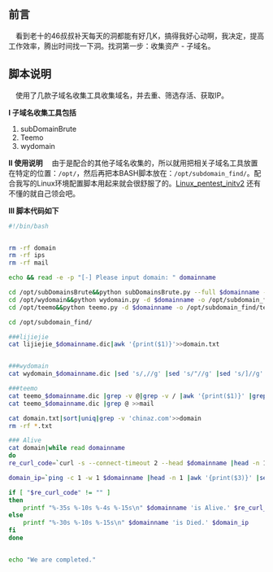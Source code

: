 ## 前言
&emsp;看到老十的46叔叔补天每天的洞都能有好几K，搞得我好心动啊，我决定，提高工作效率，腾出时间找一下洞。找洞第一步：收集资产 - 子域名。

## 脚本说明
&emsp;使用了几款子域名收集工具收集域名，并去重、筛选存活、获取IP。

**I 子域名收集工具包括**
1. subDomainBrute
2. Teemo
3. wydomain

**II 使用说明**
&emsp;由于是配合的其他子域名收集的，所以就用把相关子域名工具放置在特定的位置：`/opt/`，然后再把本BASH脚本放在：`/opt/subdomain_find/`。配合我写的Linux环境配置脚本用起来就会很舒服了的。[Linux_pentest_initv2](https://raw.githubusercontent.com/52stu/Notes_pub/master/Linux_pentest_init/Linux_pentest_initv2.sh) 还有不懂的就自己领会吧。

**III 脚本代码如下**
```bash
#!/bin/bash


rm -rf domain
rm -rf ips
rm -rf mail

echo && read -e -p "[-] Please input domain: " domainname

cd /opt/subDomainsBrute&&python subDomainsBrute.py --full $domainname -o /opt/subdomain_find/lijiejie_$domainname.dic
cd /opt/wydomain&&python wydomain.py -d $domainname -o /opt/subdomain_find/wydomain_$domainname.dic
cd /opt/teemo&&python teemo.py -d $domainname -o /opt/subdomain_find/teemo_$domainname.dic

cd /opt/subdomain_find/

###lijiejie
cat lijiejie_$domainname.dic|awk '{print($1)}'>>domain.txt


###wydomain
cat wydomain_$domainname.dic |sed 's/,//g' |sed 's/"//g' |sed 's/]//g'  |sed 's/ \+//g' |sed 's/\t//g' |sed '1d' >>domain.txt

###teemo
cat teemo_$domainname.dic |grep -v @|grep -v / |awk '{print($1)}' |grep -v ^[0-9]>>domain.txt
cat teemo_$domainname.dic |grep @ >>mail

cat domain.txt|sort|uniq|grep -v 'chinaz.com'>>domain
rm -rf *.txt

### Alive
cat domain|while read domainname
do
re_curl_code=`curl -s --connect-timeout 2 --head $domainname |head -n 1 |awk '{print($2)}'`

domain_ip=`ping -c 1 -w 1 $domainname |head -n 1 |awk '{print($3)}' |sed 's/(//g' |sed 's/)//g'`

if [ "$re_curl_code" != "" ]
then	
	printf "%-35s %-10s %-4s %-15s\n" $domainname 'is Alive.' $re_curl_code $domain_ip
else
	printf "%-30s %-10s %-15s\n" $domainname 'is Died.' $domain_ip
fi
done


echo "We are completed."
```